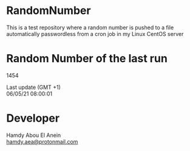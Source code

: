 # RandomNumber    
This is a test repository where a random number is pushed to a file automatically passwordless from a cron job in my Linux CentOS server    
# Random Number of the last run   
1454
      
Last update (GMT +1)    
06/05/21 08:00:01
# Developer    
Hamdy Abou El Anein   
hamdy.aea@protonmail.com
